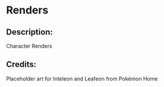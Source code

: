 # Renders

## Description: 

Character Renders

## Credits: 

Placeholder art for Inteleon and Leafeon from Pokémon Home

